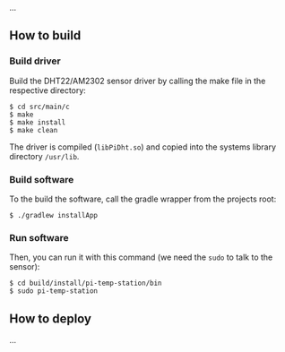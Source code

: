 ...


## How to build

### Build driver

Build the DHT22/AM2302 sensor driver by calling the make file in the respective directory:

    $ cd src/main/c
    $ make
    $ make install
    $ make clean

The driver is compiled (```libPiDht.so```) and copied into the systems library directory ```/usr/lib```.

### Build software

To the build the software, call the gradle wrapper from the projects root:

    $ ./gradlew installApp

### Run software

Then, you can run it with this command (we need the ```sudo``` to talk to the sensor):

    $ cd build/install/pi-temp-station/bin
    $ sudo pi-temp-station

## How to deploy

...


